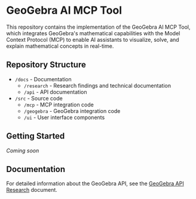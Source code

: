 # GeoGebra AI MCP Tool

This repository contains the implementation of the GeoGebra AI MCP Tool, which integrates GeoGebra's mathematical capabilities with the Model Context Protocol (MCP) to enable AI assistants to visualize, solve, and explain mathematical concepts in real-time.

## Repository Structure

- `/docs` - Documentation
  - `/research` - Research findings and technical documentation
  - `/api` - API documentation
- `/src` - Source code
  - `/mcp` - MCP integration code
  - `/geogebra` - GeoGebra integration code
  - `/ui` - User interface components

## Getting Started

*Coming soon*

## Documentation

For detailed information about the GeoGebra API, see the [GeoGebra API Research](docs/research/geogebra-api-research.md) document.


